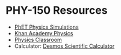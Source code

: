 # PHY-150 Resources

- [PhET Physics Simulations](https://phet.colorado.edu/en/simulations/category/physics)  
- [Khan Academy Physics](https://www.khanacademy.org/science/physics)  
- [Physics Classroom](https://www.physicsclassroom.com/)  
- Calculator: [Desmos Scientific Calculator](https://www.desmos.com/scientific)  

